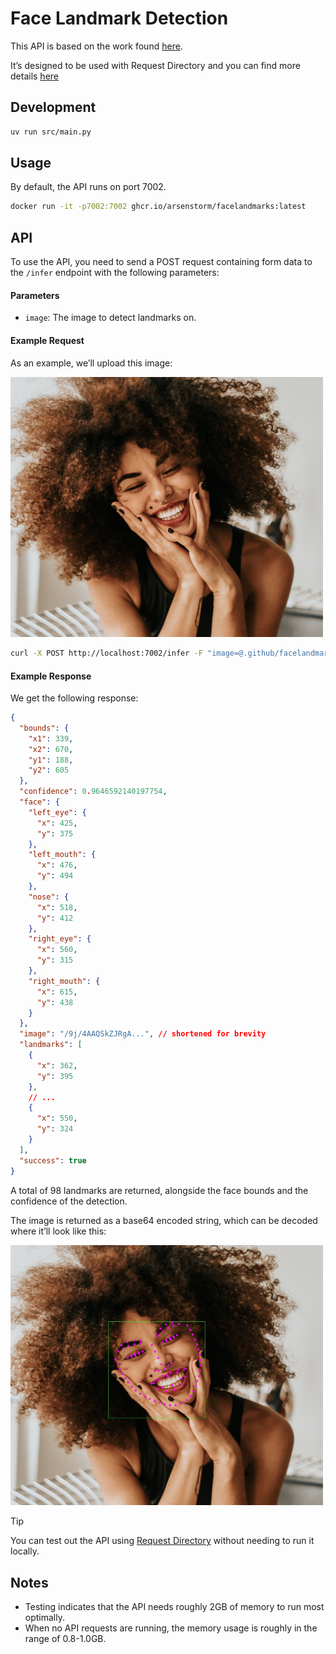 # Face Landmark Detection

This API is based on the work found
[here](https://github.com/midasklr/facelandmarks).

It’s designed to be used with Request Directory and you can find more details
[here](https://request.directory/facelandmarks)

## Development

```bash
uv run src/main.py
```

## Usage

By default, the API runs on port 7002.

```bash
docker run -it -p7002:7002 ghcr.io/arsenstorm/facelandmarks:latest
```

## API

To use the API, you need to send a POST request containing form data to the
`/infer` endpoint with the following parameters:

#### Parameters

- `image`: The image to detect landmarks on.

#### Example Request

As an example, we’ll upload this image:

<img src="../../.github/facelandmarks/example_input.jpg" alt="example_input" style="max-width: 500px;">

```bash
curl -X POST http://localhost:7002/infer -F "image=@.github/facelandmarks/example_input.jpg"
```

#### Example Response

We get the following response:

```json
{
  "bounds": {
    "x1": 339,
    "x2": 670,
    "y1": 188,
    "y2": 605
  },
  "confidence": 0.9646592140197754,
  "face": {
    "left_eye": {
      "x": 425,
      "y": 375
    },
    "left_mouth": {
      "x": 476,
      "y": 494
    },
    "nose": {
      "x": 518,
      "y": 412
    },
    "right_eye": {
      "x": 560,
      "y": 315
    },
    "right_mouth": {
      "x": 615,
      "y": 438
    }
  },
  "image": "/9j/4AAQSkZJRgA...", // shortened for brevity
  "landmarks": [
    {
      "x": 362,
      "y": 395
    },
    // ...
    {
      "x": 550,
      "y": 324
    }
  ],
  "success": true
}
```

A total of 98 landmarks are returned, alongside the face bounds and the
confidence of the detection.

The image is returned as a base64 encoded string, which can be decoded where
it’ll look like this:

<img src="../../.github/facelandmarks/example_output.jpg" alt="example_output" style="max-width: 500px;">

> [!TIP]
>
> You can test out the API using
> [Request Directory](https://request.directory/facelandmarks) without needing
> to run it locally.

## Notes

- Testing indicates that the API needs roughly 2GB of memory to run most
  optimally.
- When no API requests are running, the memory usage is roughly in the range of
  0.8-1.0GB.
